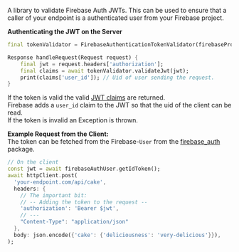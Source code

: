 A library to validate Firebase Auth JWTs.
This can be used to ensure that a caller of your endpoint is a authenticated user from your Firebase project.

**Authenticating the JWT on the Server**
```dart
final tokenValidator = FirebaseAuthenticationTokenValidator(firebaseProjectId: projectId);

Response handleRequest(Request request) {
    final jwt = request.headers['authorization'];
    final claims = await tokenValidator.validateJwt(jwt);
    print(claims['user_id']); // Uid of user sending the request.
}
```
If the token is valid the valid [JWT claims](https://auth0.com/docs/tokens/json-web-tokens/json-web-token-claims) are returned.  
Firebase adds a `user_id` claim to the JWT so that the uid of the client can be read.  
If the token is invalid an Exception is thrown.

**Example Request from the Client:**  
The token can be fetched from the Firebase-`User` from the [firebase_auth](https://pub.dev/packages/firebase_auth) package.
```dart
// On the client
const jwt = await firebaseAuthUser.getIdToken();
await httpClient.post(
  'your-endpoint.com/api/cake',
  headers: {
    // The important bit:
    // -- Adding the token to the request --
    'authorization': 'Bearer $jwt',
    // ---
    "Content-Type": "application/json"
  },
  body: json.encode({'cake': {'deliciousness': 'very-delicious'}}),
);
```

